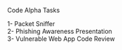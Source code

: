 Code Alpha Tasks

1- Packet Sniffer<br/>
2- Phishing Awareness Presentation<br/>
3- Vulnerable Web App Code Review

